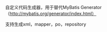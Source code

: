 自定义代码生成器，用于替代MyBatis Generator（http://mybatis.org/generator/index.html）

支持生成xml，mapper，po，repository
